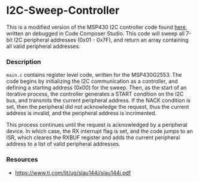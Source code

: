 # I2C-Sweep-Controller
This is a modified version of the MSP430 I2C controller code found [here](https://dev.ti.com/tirex4-desktop/nodeContent?devices=MSP430G2553&node=AGuta3AAbGCV3.WXIWOnDw__IOGqZri__LATEST&search=I2C), written an debugged in Code Composer Studio. This code will sweep all 7-bit I2C peripheral addresses (0x01 - 0x7F), and return an array containing all valid peripheral addresses.

### Description
`main.c` contains register level code, written for the MSP430G2553. The code begins by initializing the I2C communication as a controller, and defining a starting address (0x00) for the sweep. Then, as the start of an iterative process, the controller generates a START condition on the I2C bus, and transmits the current peripheral address. If the NACK condition is set, then the peripheral did not acknowledge the request, thus the current address is invalid, and the peripheral address is incrimented. 

This process continues until the request is acknowledged by a peripheral device. In which case, the RX interrupt flag is set, and the code jumps to an ISR, which cleares the RXBUF register and adds the current peripheral address to a list of valid peripheral addresses.

### Resources
- https://www.ti.com/lit/ug/slau144j/slau144j.pdf
